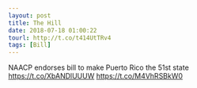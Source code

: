```yaml
---
layout: post
title: The Hill
date: 2018-07-18 01:00:22
tourl: http://t.co/t414UtTRv4
tags: [Bill]
---
```

NAACP endorses bill to make Puerto Rico the 51st state https://t.co/XbANDlUUUW https://t.co/M4VhRSBkW0
